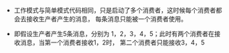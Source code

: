 - 工作模式与简单模式代码相同，只是启动了多个消费者，这时候每个消费者都会去接收生产者产生的消息，
每条消息只能被一个消费者使用。

- 即假设生产者产生5条消息，分别为 1，2，3，4，5；此时有两个消费者在接收消息，当第一个消费者接收1，2时，
第二个消费者只能接收3，4，5